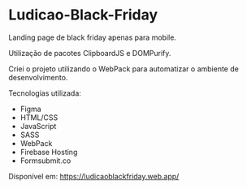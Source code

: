 # Ludicao-Black-Friday

Landing page de black friday apenas para mobile.

Utilização de pacotes ClipboardJS e DOMPurify.

Criei o projeto utilizando o WebPack para automatizar o ambiente de desenvolvimento.

Tecnologias utilizada:
- Figma
- HTML/CSS
- JavaScript
- SASS
- WebPack
- Firebase Hosting
- Formsubmit.co

Disponível em:
https://ludicaoblackfriday.web.app/
